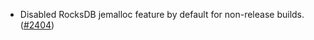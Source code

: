 - Disabled RocksDB jemalloc feature by default for non-release builds.
  ([\#2404](https://github.com/anoma/namada/pull/2404))